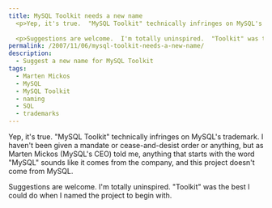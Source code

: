 ```yaml
---
title: MySQL Toolkit needs a new name
  <p>Yep, it's true.  "MySQL Toolkit" technically infringes on MySQL's trademark.  I haven't been given a mandate or cease-and-desist order or anything, but as Marten Mickos (MySQL's CEO) told me, anything that starts with the word "MySQL" sounds like it comes from the company, and this project doesn't come from MySQL.</p>
  
  <p>Suggestions are welcome.  I'm totally uninspired.  "Toolkit" was the best I could do when I named the project to begin with.</p>
permalink: /2007/11/06/mysql-toolkit-needs-a-new-name/
description:
  - Suggest a new name for MySQL Toolkit
tags:
  - Marten Mickos
  - MySQL
  - MySQL Toolkit
  - naming
  - SQL
  - trademarks
---
```

Yep, it's true. "MySQL Toolkit" technically infringes on MySQL's trademark. I haven't been given a mandate or cease-and-desist order or anything, but as Marten Mickos (MySQL's CEO) told me, anything that starts with the word "MySQL" sounds like it comes from the company, and this project doesn't come from MySQL.

Suggestions are welcome. I'm totally uninspired. "Toolkit" was the best I could do when I named the project to begin with.
